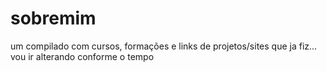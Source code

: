 # sobremim
um compilado com cursos, formações e links de projetos/sites que ja fiz... vou ir alterando conforme o tempo
